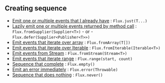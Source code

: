 ## Creating sequence

* [Emit one or multiple events that I already have](https://projectreactor.io/docs/core/release/api/reactor/core/publisher/Flux.html#just-T...-) : ```Flux.just(T...)```
* [Lazily emit one or multiple events returned by method call](https://projectreactor.io/docs/core/release/api/reactor/core/publisher/Flux.html#defer-java.util.function.Supplier-) : ```Flux.fromSupplier(Supplier<T>)``` - or - ```Flux.defer(Supplier<Publisher<T>>)``` 
* [Emit events that iterate over array](https://projectreactor.io/docs/core/release/api/reactor/core/publisher/Flux.html#fromArray-T:A-) : ```Flux.fromArray(T[])```
* [Emit events that iterate over Iterable](https://projectreactor.io/docs/core/release/api/reactor/core/publisher/Flux.html#fromIterable-java.lang.Iterable-) : ```Flux.fromIterable(Iterable<T>)```
* [Emit events from Stream](https://projectreactor.io/docs/core/release/api/reactor/core/publisher/Flux.html#fromStream-java.util.stream.Stream-) : ```Flux.fromStream(Stream<T>)```
* [Emit events that iterate range](https://projectreactor.io/docs/core/release/api/reactor/core/publisher/Flux.html#range-int-int-) : ```Flux.range(start, count)```
* [Sequence that complete](https://projectreactor.io/docs/core/release/api/reactor/core/publisher/Flux.html#empty--) : ```Flux.empty()```
* [Emit an error immediately](https://projectreactor.io/docs/core/release/api/reactor/core/publisher/Flux.html#error-java.lang.Throwable-) : ```Flux.error(Throwable)```
* [Sequence that does nothing](https://projectreactor.io/docs/core/release/api/reactor/core/publisher/Flux.html#never--) : ```Flux.never()```